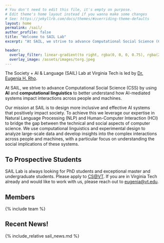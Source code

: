 ```yaml
---
# You don't need to edit this file, it's empty on purpose.
# Edit theme's home layout instead if you wanna make some changes
# See: https://jekyllrb.com/docs/themes/#overriding-theme-defaults
layout: home
permalink: /sail/
author_profile: false
title: "Welcome to SAIL Lab"
excerpt: "At SAIL, we strive to advance Computational Social Science (CSS) by using **AI** and **computational linguistics** to better understand how AI-mediated systems impact interactions across people and machines."

header:
  overlay_filter: linear-gradient(to right, rgba(0, 0, 0, 0.75), rgba(255, 255, 255, 0.25))
  overlay_image: /assets/images/torg.jpeg
---
```


The Society + AI & Language (SAIL) Lab at Virginia Tech is led by [Dr. Eugenia H. Rho](https://eugeniarho.com/).

At SAIL, we strive to advance Computational Social Science (CSS) by using **AI** and **computational linguistics** to better understand how AI-mediated systems impact interactions across people and machines.

Our mission at SAIL is to design more inclusive and effective AI systems that positively impact society. To achieve this we leverage our expertise in Natural Language Processing (NLP) and Human-Computer Interaction (HCI) to bridge the gap between the technical and social aspects of computer science. We use computational linguistics and experimental design to analyze large-scale data and develop insights into the complex interactions across people and machines, with a particular focus on understanding the social implications of these systems.

## To Prospective Students

SAIL Lab is always looking for PhD students and exceptional master and undergraduate students. Please apply to [CS@VT](https://cs.vt.edu/). If you are in Virginia Tech already and would like to work with us, please reach out to [eugenia@vt.edu](https://sail.cs.vt.edu/eugenia@vt.edu).

## Members

{% include team %}

## Recent News!

{% include_relative sail_news.md %}